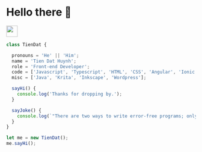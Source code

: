 # Hello there 👋

<img src="https://media.giphy.com/media/WUlplcMpOCEmTGBtBW/giphy.gif" width="30">

```typescript
class TienDat {

  pronouns = 'He' || 'Him';
  name = 'Tien Dat Huynh';
  role = 'Front-end Developer';
  code = ['Javascript', 'Typescript', 'HTML', 'CSS', 'Angular', 'Ionic', 'NodeJS'];
  misc = ['Java', 'Krita', 'Inkscape', 'Wordpress'];

  sayHi() {
    console.log('Thanks for dropping by.');
  }

  sayJoke() {
    console.log(`"There are two ways to write error-free programs; only the third works." - Alan J. Perlis`);
  }
}

let me = new TienDat();
me.sayHi();
```



